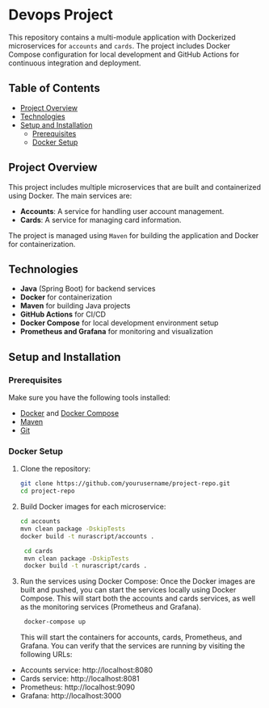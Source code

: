# Devops Project

This repository contains a multi-module application with Dockerized microservices for `accounts` and `cards`. The project includes Docker Compose configuration for local development and GitHub Actions for continuous integration and deployment.

## Table of Contents
- [Project Overview](#project-overview)
- [Technologies](#technologies)
- [Setup and Installation](#setup-and-installation)
  - [Prerequisites](#prerequisites)
  - [Docker Setup](#docker-setup)

## Project Overview

This project includes multiple microservices that are built and containerized using Docker. The main services are:
- **Accounts**: A service for handling user account management.
- **Cards**: A service for managing card information.

The project is managed using `Maven` for building the application and Docker for containerization.

## Technologies

- **Java** (Spring Boot) for backend services
- **Docker** for containerization
- **Maven** for building Java projects
- **GitHub Actions** for CI/CD
- **Docker Compose** for local development environment setup
- **Prometheus and Grafana** for monitoring and visualization

## Setup and Installation

### Prerequisites

Make sure you have the following tools installed:
- [Docker](https://www.docker.com/get-started) and [Docker Compose](https://docs.docker.com/compose/install/)
- [Maven](https://maven.apache.org/install.html)
- [Git](https://git-scm.com/)

### Docker Setup

1. Clone the repository:

   ```bash
   git clone https://github.com/yourusername/project-repo.git
   cd project-repo
   ```
   
2. Build Docker images for each microservice:

   ```bash
   cd accounts
   mvn clean package -DskipTests
   docker build -t nurascript/accounts .
   ```
   
   ```bash
    cd cards
    mvn clean package -DskipTests
    docker build -t nurascript/cards .
   ```
   
3. Run the services using Docker Compose:
Once the Docker images are built and pushed, you can start the services locally using Docker Compose. This will start both the accounts and cards services, as well as the monitoring services (Prometheus and Grafana).
   
   ```bash
    docker-compose up
   ```

   This will start the containers for accounts, cards, Prometheus, and Grafana. You can verify that the services are running by visiting the following URLs:

- Accounts service: http://localhost:8080
- Cards service: http://localhost:8081
- Prometheus: http://localhost:9090
- Grafana: http://localhost:3000
